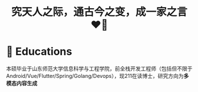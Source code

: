 # <center> 究天人之际，通古今之变，成一家之言 ❤️‍🔥

# 📖 Educations
本硕毕业于山东师范大学信息科学与工程学院，前全栈开发工程师（包括但不限于Android/Vue/Flutter/Spring/Golang/Devops），现211在读博士，研究方向为**多模态内容生成**


